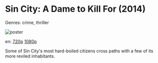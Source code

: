 # Sin City: A Dame to Kill For (2014)

Genres: crime, thriller

![poster](http://image.tmdb.org/t/p/w500/k80qKrJ0qQ6ocVo5N932stNSg6j.jpg)

en:
  [720p](magnet:?xt=urn:btih:E4621CD47D6BCB7259E8B9E64F0B310110C9D92F&tr=udp://glotorrents.pw:6969/announce&tr=udp://tracker.opentrackr.org:1337/announce&tr=udp://torrent.gresille.org:80/announce&tr=udp://tracker.openbittorrent.com:80&tr=udp://tracker.coppersurfer.tk:6969&tr=udp://tracker.leechers-paradise.org:6969&tr=udp://p4p.arenabg.ch:1337&tr=udp://tracker.internetwarriors.net:1337)
  [1080p](magnet:?xt=urn:btih:752C6545E78293707011C1783E1190B10A6233DF&tr=udp://glotorrents.pw:6969/announce&tr=udp://tracker.opentrackr.org:1337/announce&tr=udp://torrent.gresille.org:80/announce&tr=udp://tracker.openbittorrent.com:80&tr=udp://tracker.coppersurfer.tk:6969&tr=udp://tracker.leechers-paradise.org:6969&tr=udp://p4p.arenabg.ch:1337&tr=udp://tracker.internetwarriors.net:1337)
  


Some of Sin City's most hard-boiled citizens cross paths with a few of its more reviled inhabitants.